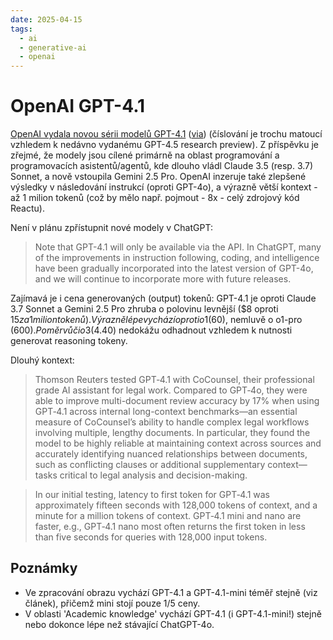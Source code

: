 ```yaml
---
date: 2025-04-15
tags:
  - ai
  - generative-ai
  - openai
---
```


# OpenAI GPT-4.1

[OpenAI vydala novou sérii modelů GPT-4.1](https://openai.com/index/gpt-4-1/) ([via](https://buttondown.com/ainews/archive/ainews-gpt-41-the-new-openai-workhorse/)) (číslování je trochu matoucí vzhledem k nedávno vydanému GPT-4.5 research preview). Z příspěvku je zřejmé, že modely jsou cílené primárně na oblast programování a programovacích asistentů/agentů, kde dlouho vládl Claude 3.5 (resp. 3.7) Sonnet, a nově vstoupila Gemini 2.5 Pro. OpenAI inzeruje také zlepšené výsledky v následování instrukcí (oproti GPT-4o), a výrazně větší kontext - až 1 milion tokenů (což by mělo např. pojmout - 8x - celý zdrojový kód Reactu).

<!-- more -->

Není v plánu zpřístupnit nové modely v ChatGPT:

> Note that GPT-4.1 will only be available via the API. In ChatGPT, many of the improvements in instruction following, coding, and intelligence have been gradually incorporated into the latest version of GPT-4o, and we will continue to incorporate more with future releases.

Zajímavá je i cena generovaných (output) tokenů: GPT-4.1 je oproti Claude 3.7 Sonnet a Gemini 2.5 Pro zhruba o polovinu levnější ($8 oproti $15 za 1 milion tokenů). Výrazně lépe vychází oproti o1 ($60), nemluvě o o1-pro ($600). Poměr vůči o3 ($4.40) nedokážu odhadnout vzhledem k nutnosti generovat reasoning tokeny.

Dlouhý kontext:

> Thomson Reuters tested GPT‑4.1 with CoCounsel, their professional grade AI assistant for legal work. Compared to GPT‑4o, they were able to improve multi-document review accuracy by 17% when using GPT‑4.1 across internal long-context benchmarks—an essential measure of CoCounsel’s ability to handle complex legal workflows involving multiple, lengthy documents. In particular, they found the model to be highly reliable at maintaining context across sources and accurately identifying nuanced relationships between documents, such as conflicting clauses or additional supplementary context—tasks critical to legal analysis and decision-making.

> In our initial testing, latency to first token for GPT‑4.1 was approximately fifteen seconds with 128,000 tokens of context, and a minute for a million tokens of context. GPT‑4.1 mini and nano are faster, e.g., GPT‑4.1 nano most often returns the first token in less than five seconds for queries with 128,000 input tokens.

## Poznámky
* Ve zpracování obrazu vychází GPT-4.1 a GPT-4.1-mini téměř stejně (viz článek), přičemž mini stojí pouze 1/5 ceny.
* V oblasti 'Academic knowledge' vychází GPT-4.1 (i GPT-4.1-mini!) stejně nebo dokonce lépe než stávající ChatGPT-4o.
